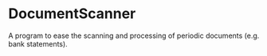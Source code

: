 # DocumentScanner
A program to ease the scanning and processing of periodic documents (e.g. bank statements).
